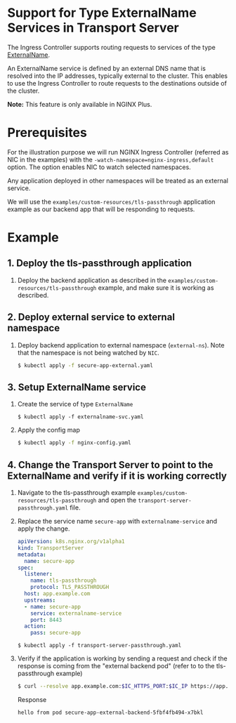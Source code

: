 # Support for Type ExternalName Services in Transport Server

The Ingress Controller supports routing requests to services of the type [ExternalName](https://kubernetes.io/docs/concepts/services-networking/service/#externalname).

An ExternalName service is defined by an external DNS name that is resolved into the IP addresses, typically external to the cluster. This enables to use the Ingress Controller to route requests to the destinations outside of the cluster.

**Note:** This feature is only available in NGINX Plus.

# Prerequisites

For the illustration purpose we will run NGINX Ingress Controller (referred as NIC in the examples) with the ```-watch-namespace=nginx-ingress,default``` option. The option enables NIC to watch selected namespaces.

Any application deployed in other namespaces will be treated as an external service.

We will use the ```examples/custom-resources/tls-passthrough``` application example as our backend app that will be responding to requests.

# Example

## 1. Deploy the tls-passthrough application

1. Deploy the backend application as described in the ```examples/custom-resources/tls-passthrough``` example, and make sure it is working as described.

## 2. Deploy external service to external namespace

1. Deploy backend application to external namespace (```external-ns```). Note that the namespace is not being watched by ```NIC```.
    ```bash
    $ kubectl apply -f secure-app-external.yaml
    ```

## 3. Setup ExternalName service

1. Create the service of type ```ExternalName```
    ```
    $ kubectl apply -f externalname-svc.yaml
    ```

2. Apply the config map
    ```bash
    $ kubectl apply -f nginx-config.yaml
    ```

## 4. Change the Transport Server to point to the ExternalName and verify if it is working correctly

1. Navigate to the tls-passthrough example ```examples/custom-resources/tls-passthrough``` and open the ```transport-server-passthrough.yaml``` file.

2. Replace the service name ```secure-app``` with ```externalname-service``` and apply the change.
    ```yaml
    apiVersion: k8s.nginx.org/v1alpha1
    kind: TransportServer
    metadata:
      name: secure-app
    spec:
      listener:
        name: tls-passthrough
        protocol: TLS_PASSTHROUGH
      host: app.example.com
      upstreams:
      - name: secure-app
        service: externalname-service
        port: 8443
      action:
        pass: secure-app
    ```

    ```
    $ kubectl apply -f transport-server-passthrough.yaml
    ```

3. Verify if the application is working by sending a request and check if the response is coming from the "external backend pod" (refer to to the tls-passthrough example)
    ```bash
    $ curl --resolve app.example.com:$IC_HTTPS_PORT:$IC_IP https://app.example.com:$IC_HTTPS_PORT --insecure
    ```
    Response
    ```
    hello from pod secure-app-external-backend-5fbf4fb494-x7bkl
    ```
